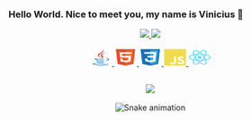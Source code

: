 ### Hello World. Nice to meet you, my name is Vinicius 👋

<div align="center">
  <a href="https://github.com/ViniciusPiresdeOliveira">
  <img height="180em" src="https://github-readme-stats.vercel.app/api?username=viniciuspiresdeoliveira&show_icons=true&theme=dark&include_all_commits=true&count_private=true"/>
  <img height="150em" src="https://github-readme-stats.vercel.app/api/top-langs/?username=viniciuspiresdeoliveira&layout=compact&langs_count=7&theme=dark"/>
</div>
  
 <div align="center" style="display: inline_block"><br>
  <img alt="Vini-Java" height="30" width="40" src="https://raw.githubusercontent.com/devicons/devicon/master/icons/java/java-original.svg">
  <img alt="Vini-HTML" height="30" width="40" src="https://raw.githubusercontent.com/devicons/devicon/master/icons/html5/html5-original.svg">
  <img alt="Vini-CSS" height="30" width="40" src="https://raw.githubusercontent.com/devicons/devicon/master/icons/css3/css3-original.svg">
  <img alt="Vini-Js" height="30" width="40" src="https://raw.githubusercontent.com/devicons/devicon/master/icons/javascript/javascript-plain.svg">
  <img alt="Vini-React" height="30" width="40" src="https://raw.githubusercontent.com/devicons/devicon/master/icons/react/react-original.svg">
</div>
  
  ##
  
  <div align="center"> 
<!--   <a href="https://instagram.com/rafaballerini" target="_blank"><img src="https://img.shields.io/badge/-Instagram-%23E4405F?style=for-the-badge&logo=instagram&logoColor=white" target="_blank"></a> -->
  <a href="https://www.linkedin.com/in/vinicius-pires-a45a31228/" target="_blank"><img src="https://img.shields.io/badge/-LinkedIn-%230077B5?style=for-the-badge&logo=linkedin&logoColor=white" target="_blank"></a> 
 
  ![Snake animation](https://github.com/ViniciusPiresdeOliveira/ViniciusPiresdeOliveira/blob/output/github-contribution-grid-snake.svg)
 
</div>
<!--
**ViniciusPiresdeOliveira/ViniciusPiresdeOliveira** is a ✨ _special_ ✨ repository because its `README.md` (this file) appears on your GitHub profile.

Here are some ideas to get you started:

- 🔭 I’m currently working on ...
- 🌱 I’m currently learning ...
- 👯 I’m looking to collaborate on ...
- 🤔 I’m looking for help with ...
- 💬 Ask me about ...
- 📫 How to reach me: ...
- 😄 Pronouns: ...
- ⚡ Fun fact: ...
-->
